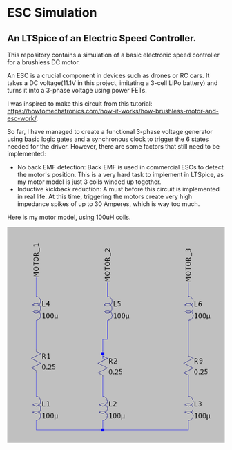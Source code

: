# ESC Simulation
## An LTSpice of an Electric Speed Controller.

This repository contains a simulation of a basic electronic speed controller
for a brushless DC motor. 

An ESC is a crucial component in devices such as drones or RC cars. It takes a DC voltage(11.1V in this project, imitating a 3-cell LiPo battery) and turns it into a 3-phase voltage using power FETs. 

I was inspired to make this circuit from this tutorial: https://howtomechatronics.com/how-it-works/how-brushless-motor-and-esc-work/.

So far, I have managed to create a functional 3-phase voltage generator using basic logic gates and a synchronous clock to trigger the 6 states needed for the driver. However, there are some factors that still need to be implemented:
- No back EMF detection: Back EMF is used in commercial ESCs to detect the motor's position. This is a very hard task to implement in LTSpice, as my motor model is just 3 coils winded up together.
- Inductive kickback reduction: A must before this circuit is implemented in real life. At this time, triggering the motors create very high impedance spikes of up to 30 Amperes, which is way too much.

Here is my motor model, using 100uH coils.



<img src="https://github.com/constlo/ESC/blob/master/motor_model.png"></img>
